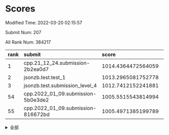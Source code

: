 # Scores

Modified Time: 2022-03-20 02:15:57

Submit Num: 207

All Rank Num: 384217

| rank |               submit               |       score        |       sigma        | pk_num |
| :--- | :--------------------------------- | :----------------- | :----------------- | :----- |
| 1    | cpp.21_12_24.submission-2b2ea0d7   | 1014.4364472564059 | 0.8166301818699099 | 7423   |
| 2    | jsonzb.test.test_1                 | 1013.2965081752778 | 0.7818097585111435 | 7424   |
| 3    | jsonzb.test.submission_level_4     | 1012.7412152241881 | 0.7986315514772425 | 7429   |
| 54   | cpp.2022_01_09.submission-5b0e3de2 | 1005.5515543814994 | 0.7403718310510018 | 7427   |
| 55   | cpp.2022_01_09.submission-816672bd | 1005.4971385199789 | 0.7262358152160786 | 7427   |


<details>
<summary>全部</summary>

| rank |                 submit                 |       score        |       sigma        | pk_num |
| :--- | :------------------------------------- | :----------------- | :----------------- | :----- |
| 1    | cpp.21_12_24.submission-2b2ea0d7       | 1014.4364472564059 | 0.8166301818699099 | 7423   |
| 2    | jsonzb.test.test_1                     | 1013.2965081752778 | 0.7818097585111435 | 7424   |
| 3    | jsonzb.test.submission_level_4         | 1012.7412152241881 | 0.7986315514772425 | 7429   |
| 4    | gobigger.level_3.submission_level_3_14 | 1011.3281012759423 | 0.7707130009816586 | 7424   |
| 5    | gobigger.level_3.submission_level_3_28 | 1011.0517106279916 | 0.7970172460892325 | 7426   |
| 6    | gobigger.level_3.submission_level_3_15 | 1010.8739777351216 | 0.7642573820534166 | 7430   |
| 7    | gobigger.level_3.submission_level_3_40 | 1010.8635912400828 | 0.7768164271440786 | 7427   |
| 8    | gobigger.level_3.submission_level_3_46 | 1010.7820798827923 | 0.7692360231116546 | 7422   |
| 9    | gobigger.level_3.submission_level_3_20 | 1010.718811759675  | 0.7536321973009583 | 7428   |
| 10   | gobigger.level_3.submission_level_3_18 | 1010.671233829266  | 0.7477545586676446 | 7424   |
| 11   | gobigger.level_3.submission_level_3_1  | 1010.6029672159511 | 0.7372896101357399 | 7422   |
| 12   | gobigger.level_3.submission_level_3_5  | 1010.5380373996443 | 0.760102531032117  | 7429   |
| 13   | gobigger.level_3.submission_level_3_3  | 1010.5367403804917 | 0.7589286842409694 | 7428   |
| 14   | gobigger.level_3.submission_level_3_33 | 1010.4936443101927 | 0.7481680388267516 | 7425   |
| 15   | gobigger.level_3.submission_level_3_37 | 1010.4347658192768 | 0.7681987531656701 | 7420   |
| 16   | gobigger.level_3.submission_level_3_6  | 1010.3629410080334 | 0.768146236216679  | 7425   |
| 17   | gobigger.level_3.submission_level_3_44 | 1010.3041415551512 | 0.7605099708152365 | 7424   |
| 18   | gobigger.level_3.submission_level_3_27 | 1010.2806686802318 | 0.7662595505534822 | 7428   |
| 19   | gobigger.level_3.submission_level_3_43 | 1010.2566599125365 | 0.7584728715021627 | 7424   |
| 20   | gobigger.level_3.submission_level_3_0  | 1010.2514096901909 | 0.7283520422335047 | 7427   |
| 21   | gobigger.level_3.submission_level_3_49 | 1010.2424220034266 | 0.7792123906514111 | 7425   |
| 22   | gobigger.level_3.submission_level_3_36 | 1010.2378225563506 | 0.7675560807030261 | 7421   |
| 23   | gobigger.level_3.submission_level_3_47 | 1010.2122545733064 | 0.7653019967218491 | 7429   |
| 24   | gobigger.level_3.submission_level_3_12 | 1010.2057497700362 | 0.7433365726426212 | 7423   |
| 25   | gobigger.level_3.submission_level_3_32 | 1010.1797312548784 | 0.7448488071270336 | 7428   |
| 26   | gobigger.level_3.submission_level_3_16 | 1010.1706456219106 | 0.7601258720556815 | 7432   |
| 27   | gobigger.level_3.submission_level_3_21 | 1010.1221554746767 | 0.7584276419377985 | 7424   |
| 28   | gobigger.level_3.submission_level_3_38 | 1009.987277396083  | 0.7341794980894801 | 7427   |
| 29   | gobigger.level_3.submission_level_3_2  | 1009.9292909066065 | 0.754419200308539  | 7428   |
| 30   | gobigger.level_3.submission_level_3_29 | 1009.81441471494   | 0.7376019608197862 | 7420   |
| 31   | gobigger.level_3.submission_level_3_34 | 1009.7791795287577 | 0.7630213285809424 | 7424   |
| 32   | gobigger.level_3.submission_level_3_22 | 1009.7519832291047 | 0.7293060442784617 | 7424   |
| 33   | gobigger.level_3.submission_level_3_45 | 1009.7243945428331 | 0.7616701581731758 | 7426   |
| 34   | gobigger.level_3.submission_level_3_10 | 1009.6501653167082 | 0.7595968506492689 | 7422   |
| 35   | gobigger.level_3.submission_level_3_25 | 1009.6128783692911 | 0.7656505747373369 | 7424   |
| 36   | gobigger.level_3.submission_level_3_19 | 1009.6108269490021 | 0.7322602800750402 | 7430   |
| 37   | gobigger.level_3.submission_level_3_31 | 1009.5189967950356 | 0.7426394498683586 | 7416   |
| 38   | gobigger.level_3.submission_level_3_24 | 1009.5148174936761 | 0.7550403727882534 | 7422   |
| 39   | gobigger.level_3.submission_level_3_23 | 1009.4836112035395 | 0.7447319779174625 | 7424   |
| 40   | gobigger.level_3.submission_level_3_30 | 1009.3714252191105 | 0.7584746145910679 | 7421   |
| 41   | gobigger.level_3.submission_level_3_26 | 1009.3535377343054 | 0.7539238992151451 | 7417   |
| 42   | gobigger.level_3.submission_level_3_13 | 1009.3408530013972 | 0.7555029946122942 | 7428   |
| 43   | gobigger.level_3.submission_level_3_9  | 1009.169065150522  | 0.766482235964402  | 7420   |
| 44   | gobigger.level_3.submission_level_3_7  | 1009.1643381378734 | 0.7490651808004922 | 7423   |
| 45   | gobigger.level_3.submission_level_3_4  | 1009.1432878870661 | 0.7452827455517745 | 7428   |
| 46   | gobigger.level_3.submission_level_3_35 | 1009.104929517969  | 0.7330788191044242 | 7429   |
| 47   | gobigger.level_3.submission_level_3_41 | 1008.9378503162409 | 0.7444464358460069 | 7425   |
| 48   | gobigger.level_3.submission_level_3_11 | 1008.8735249783813 | 0.758434713616876  | 7428   |
| 49   | gobigger.level_3.submission_level_3_8  | 1008.7970054296715 | 0.7529112974993571 | 7426   |
| 50   | gobigger.level_3.submission_level_3_39 | 1008.6045585780406 | 0.7352878997165192 | 7427   |
| 51   | gobigger.level_3.submission_level_3_42 | 1008.5011000824682 | 0.7514186771269752 | 7424   |
| 52   | gobigger.level_3.submission_level_3_48 | 1008.3824550555834 | 0.7553004001280591 | 7418   |
| 53   | gobigger.level_3.submission_level_3_17 | 1008.2748858630805 | 0.7791944201190663 | 7428   |
| 54   | cpp.2022_01_09.submission-5b0e3de2     | 1005.5515543814994 | 0.7403718310510018 | 7427   |
| 55   | cpp.2022_01_09.submission-816672bd     | 1005.4971385199789 | 0.7262358152160786 | 7427   |
| 56   | gobigger.level_1.submission_level_1_23 | 1005.3077724932731 | 0.7282167401890478 | 7427   |
| 57   | gobigger.level_1.submission_level_1_25 | 1005.2577668561883 | 0.7265116089315267 | 7422   |
| 58   | gobigger.level_1.submission_level_1_38 | 1005.1893522027394 | 0.7122068546754834 | 7429   |
| 59   | gobigger.level_1.submission_level_1_14 | 1005.0864397482788 | 0.7330778877601762 | 7426   |
| 60   | gobigger.level_1.submission_level_1_46 | 1004.7840168102102 | 0.7347142943052027 | 7421   |
| 61   | gobigger.level_1.submission_level_1_13 | 1004.62773511164   | 0.7166918705797876 | 7423   |
| 62   | gobigger.level_1.submission_level_1_36 | 1004.6103760691884 | 0.712904172610767  | 7425   |
| 63   | gobigger.level_1.submission_level_1_32 | 1004.4594626286822 | 0.7147958089312524 | 7422   |
| 64   | gobigger.level_1.submission_level_1_48 | 1004.3523742348062 | 0.7148875634187243 | 7426   |
| 65   | gobigger.level_1.submission_level_1_29 | 1004.2076579912042 | 0.7266076262577458 | 7423   |
| 66   | gobigger.level_1.submission_level_1_3  | 1004.1892726567902 | 0.7310775758361784 | 7426   |
| 67   | gobigger.level_1.submission_level_1_5  | 1004.1277603773411 | 0.7173249967018102 | 7423   |
| 68   | gobigger.level_1.submission_level_1_35 | 1004.1195166969744 | 0.7117317387583594 | 7416   |
| 69   | gobigger.level_1.submission_level_1_30 | 1004.0458849439399 | 0.7295030997646009 | 7427   |
| 70   | gobigger.level_1.submission_level_1_10 | 1004.0038545658972 | 0.7217779749243036 | 7426   |
| 71   | gobigger.level_1.submission_level_1_39 | 1003.9315635285907 | 0.7277163781222487 | 7427   |
| 72   | gobigger.level_1.submission_level_1_0  | 1003.8311573233522 | 0.7154750137109218 | 7422   |
| 73   | gobigger.level_1.submission_level_1_16 | 1003.8106568237879 | 0.7129580235235871 | 7430   |
| 74   | gobigger.level_1.submission_level_1_41 | 1003.7931180746582 | 0.7325519866550542 | 7421   |
| 75   | gobigger.level_1.submission_level_1_7  | 1003.7384153888744 | 0.7221227972419589 | 7433   |
| 76   | gobigger.level_1.submission_level_1_43 | 1003.7265996955041 | 0.7063442135043366 | 7426   |
| 77   | gobigger.level_1.submission_level_1_15 | 1003.6073145960336 | 0.7151261555631367 | 7428   |
| 78   | gobigger.level_1.submission_level_1_1  | 1003.4967673640014 | 0.7117243616052857 | 7416   |
| 79   | gobigger.level_1.submission_level_1_19 | 1003.4916463049383 | 0.7120822396081459 | 7424   |
| 80   | gobigger.level_1.submission_level_1_27 | 1003.4718132781768 | 0.7203098705180168 | 7425   |
| 81   | gobigger.level_1.submission_level_1_45 | 1003.4456504245098 | 0.7137449192974498 | 7428   |
| 82   | gobigger.level_1.submission_level_1_42 | 1003.4201794896934 | 0.7247385361741476 | 7422   |
| 83   | gobigger.level_1.submission_level_1_21 | 1003.3486424652418 | 0.7075087470019914 | 7421   |
| 84   | gobigger.level_1.submission_level_1_40 | 1003.323849711032  | 0.7115810059275693 | 7423   |
| 85   | gobigger.level_1.submission_level_1_49 | 1003.2024896008193 | 0.7116793418097797 | 7427   |
| 86   | gobigger.level_1.submission_level_1_8  | 1003.1706078975233 | 0.7199307816859821 | 7429   |
| 87   | gobigger.level_1.submission_level_1_22 | 1003.1422114206479 | 0.7088238972633256 | 7422   |
| 88   | gobigger.level_1.submission_level_1_37 | 1003.0576265837923 | 0.7153839550836738 | 7420   |
| 89   | gobigger.level_1.submission_level_1_11 | 1003.0118585101562 | 0.7105003896788715 | 7422   |
| 90   | gobigger.level_1.submission_level_1_18 | 1002.9857137886889 | 0.7241172721918232 | 7422   |
| 91   | gobigger.level_1.submission_level_1_6  | 1002.951230498572  | 0.7160870724688527 | 7424   |
| 92   | gobigger.level_1.submission_level_1_33 | 1002.8259071157871 | 0.7124634526703105 | 7421   |
| 93   | gobigger.level_1.submission_level_1_20 | 1002.7934772912535 | 0.7080397200339288 | 7427   |
| 94   | gobigger.level_1.submission_level_1_28 | 1002.7619573666312 | 0.7129112846858024 | 7429   |
| 95   | gobigger.level_1.submission_level_1_34 | 1002.6682267604398 | 0.7071966806328622 | 7421   |
| 96   | gobigger.level_1.submission_level_1_44 | 1002.6409683679832 | 0.7114919177667324 | 7431   |
| 97   | gobigger.level_1.submission_level_1_4  | 1002.5403091426126 | 0.7250560201409167 | 7424   |
| 98   | gobigger.level_1.submission_level_1_24 | 1002.4740592526167 | 0.7159363141406302 | 7422   |
| 99   | gobigger.level_1.submission_level_1_2  | 1002.3106448301011 | 0.707057189922369  | 7425   |
| 100  | gobigger.level_1.submission_level_1_47 | 1002.2046685272492 | 0.7082855851123482 | 7424   |
| 101  | gobigger.level_1.submission_level_1_17 | 1002.0161542564676 | 0.716599096396991  | 7425   |
| 102  | gobigger.level_1.submission_level_1_12 | 1001.9912732965445 | 0.7095788077040239 | 7424   |
| 103  | gobigger.level_1.submission_level_1_31 | 1001.6791810324896 | 0.7128521852740958 | 7426   |
| 104  | gobigger.level_1.submission_level_1_9  | 1001.3756783094224 | 0.716928152178566  | 7423   |
| 105  | gobigger.level_1.submission_level_1_26 | 1000.9245810303348 | 0.7046347387302131 | 7425   |
| 106  | gobigger.random.submission_random_46   | 997.6136948824466  | 0.7124308898907583 | 7422   |
| 107  | gobigger.random.submission_random_8    | 996.9535606815068  | 0.7114854155675568 | 7417   |
| 108  | gobigger.random.submission_random_22   | 996.9244979690053  | 0.6913551775263111 | 7424   |
| 109  | gobigger.random.submission_random_9    | 996.9217028637315  | 0.7050932246093422 | 7425   |
| 110  | gobigger.random.submission_random_6    | 996.8947365651944  | 0.7144534487198524 | 7424   |
| 111  | gobigger.random.submission_random_36   | 996.8484182777873  | 0.718113483851682  | 7426   |
| 112  | gobigger.random.submission_random_32   | 996.8297817689858  | 0.7071357691892298 | 7426   |
| 113  | gobigger.random.submission_random_17   | 996.6720793473763  | 0.7059553717390759 | 7423   |
| 114  | gobigger.random.submission_random_28   | 996.6671816407396  | 0.7042535573407955 | 7422   |
| 115  | gobigger.random.submission_random_23   | 996.5941118509506  | 0.7113044627222886 | 7421   |
| 116  | gobigger.random.submission_random_12   | 996.5789386857512  | 0.7042087184360047 | 7426   |
| 117  | gobigger.random.submission_random_13   | 996.5359851665199  | 0.7149408914229761 | 7423   |
| 118  | gobigger.random.submission_random_37   | 996.5298415693667  | 0.7091427863731009 | 7425   |
| 119  | gobigger.random.submission_random_21   | 996.5026604195367  | 0.7097404974792655 | 7430   |
| 120  | gobigger.random.submission_random_45   | 996.4445299124943  | 0.707981075996452  | 7426   |
| 121  | gobigger.random.submission_random_20   | 996.4418834063257  | 0.7071236770454568 | 7426   |
| 122  | gobigger.random.submission_random_11   | 996.4034958159434  | 0.7055523311306849 | 7424   |
| 123  | gobigger.random.submission_random_35   | 996.4003120456043  | 0.7218409463130522 | 7426   |
| 124  | gobigger.random.submission_random_38   | 996.2760814924516  | 0.7252241319098855 | 7423   |
| 125  | gobigger.random.submission_random_3    | 996.2551061598209  | 0.7127149794035565 | 7424   |
| 126  | gobigger.random.submission_random_7    | 996.1744000241875  | 0.7024350078386984 | 7426   |
| 127  | gobigger.random.submission_random_47   | 996.1569139170107  | 0.7174028318149313 | 7427   |
| 128  | gobigger.random.submission_random_16   | 996.1018074487473  | 0.7209806963485457 | 7422   |
| 129  | gobigger.random.submission_random_18   | 996.0403725545261  | 0.7157072945347889 | 7428   |
| 130  | gobigger.random.submission_random_48   | 995.9983324446287  | 0.706148100356464  | 7427   |
| 131  | gobigger.random.submission_random_19   | 995.8959436927452  | 0.7200229274728576 | 7424   |
| 132  | gobigger.random.submission_random_5    | 995.86747953994    | 0.7177300459614369 | 7425   |
| 133  | gobigger.random.submission_random_30   | 995.8645599544438  | 0.7152427536983901 | 7425   |
| 134  | gobigger.random.submission_random_1    | 995.8209385842099  | 0.7066596819080924 | 7422   |
| 135  | gobigger.random.submission_random_39   | 995.7881694350999  | 0.7263401549867219 | 7426   |
| 136  | gobigger.random.submission_random_41   | 995.7836998089131  | 0.7099550652828507 | 7425   |
| 137  | gobigger.random.submission_random_49   | 995.7259681514411  | 0.7108653097739218 | 7423   |
| 138  | gobigger.random.submission_random_29   | 995.7070350952843  | 0.7223202772460344 | 7419   |
| 139  | gobigger.random.submission_random_0    | 995.6798987388879  | 0.7082245121577228 | 7426   |
| 140  | gobigger.random.submission_random_42   | 995.6649244087022  | 0.719673911676738  | 7423   |
| 141  | gobigger.random.submission_random_15   | 995.6379538882622  | 0.7189518003240928 | 7422   |
| 142  | gobigger.random.submission_random_34   | 995.5999741332661  | 0.7047002981121065 | 7424   |
| 143  | gobigger.random.submission_random_2    | 995.5355832296044  | 0.7184973201663613 | 7424   |
| 144  | gobigger.random.submission_random_27   | 995.4846583949819  | 0.7245816913625689 | 7423   |
| 145  | gobigger.random.submission_random_26   | 995.3854367242205  | 0.7095975093330197 | 7426   |
| 146  | gobigger.random.submission_random_40   | 995.3708666432707  | 0.714531607402787  | 7424   |
| 147  | gobigger.random.submission_random_31   | 995.3438217910086  | 0.7084517987983934 | 7428   |
| 148  | gobigger.random.submission_random_24   | 995.2483963860923  | 0.7230363250698131 | 7423   |
| 149  | gobigger.random.submission_random_43   | 995.1756786237095  | 0.7096854486274523 | 7419   |
| 150  | gobigger.random.submission_random_4    | 995.163016362922   | 0.7121676367546382 | 7426   |
| 151  | gobigger.random.submission_random_25   | 995.1484152670029  | 0.7128732940575675 | 7427   |
| 152  | gobigger.random.submission_random_44   | 994.9604043598005  | 0.7312752028433719 | 7422   |
| 153  | gobigger.random.submission_random_33   | 994.790731946345   | 0.7324150332436958 | 7432   |
| 154  | gobigger.random.submission_random_10   | 994.6200506077864  | 0.7163284176490755 | 7423   |
| 155  | gobigger.random.submission_random_14   | 994.3397678911884  | 0.7151870427352962 | 7427   |
| 156  | gobigger.level_2.submission_level_2_30 | 994.0172392773429  | 0.7240899881159256 | 7423   |
| 157  | gobigger.level_2.submission_level_2_37 | 993.5156437566853  | 0.755902563434299  | 7421   |
| 158  | gobigger.level_2.submission_level_2_48 | 993.3395933293405  | 0.7388297235739266 | 7421   |
| 159  | gobigger.level_2.submission_level_2_5  | 993.3069375746207  | 0.7427606083745152 | 7421   |
| 160  | gobigger.level_2.submission_level_2_39 | 993.1821821583447  | 0.7605919497795834 | 7419   |
| 161  | gobigger.level_2.submission_level_2_18 | 993.0610613629904  | 0.746875418662949  | 7428   |
| 162  | gobigger.level_2.submission_level_2_23 | 992.8187107166407  | 0.7218793048096583 | 7423   |
| 163  | gobigger.level_2.submission_level_2_20 | 992.7739788900882  | 0.7487930098968009 | 7429   |
| 164  | gobigger.level_2.submission_level_2_45 | 992.7167624290098  | 0.7280781674527983 | 7426   |
| 165  | gobigger.level_2.submission_level_2_13 | 992.7115434473333  | 0.7262433069120292 | 7418   |
| 166  | gobigger.level_2.submission_level_2_8  | 992.7028900056372  | 0.7372727187371708 | 7422   |
| 167  | gobigger.level_2.submission_level_2_22 | 992.6637225624447  | 0.7616132270578339 | 7425   |
| 168  | gobigger.level_2.submission_level_2_4  | 992.5987657345518  | 0.7440840313199032 | 7427   |
| 169  | gobigger.level_2.submission_level_2_10 | 992.5396262375792  | 0.750965589782295  | 7430   |
| 170  | gobigger.level_2.submission_level_2_2  | 992.3988535320169  | 0.7507599062330972 | 7425   |
| 171  | gobigger.level_2.submission_level_2_46 | 992.3894903573203  | 0.747794454449286  | 7425   |
| 172  | gobigger.level_2.submission_level_2_49 | 992.2896343735081  | 0.7505904293453985 | 7426   |
| 173  | gobigger.level_2.submission_level_2_40 | 992.2532633783454  | 0.7396249349849626 | 7430   |
| 174  | gobigger.level_2.submission_level_2_21 | 992.2286174970143  | 0.7411579186647496 | 7421   |
| 175  | gobigger.level_2.submission_level_2_11 | 992.2277878372112  | 0.7331047172421437 | 7422   |
| 176  | gobigger.level_2.submission_level_2_19 | 992.16488535353    | 0.7423355034851017 | 7422   |
| 177  | gobigger.level_2.submission_level_2_38 | 992.0268366180682  | 0.7511464511145292 | 7426   |
| 178  | gobigger.level_2.submission_level_2_14 | 992.0044664449539  | 0.7409973705434434 | 7427   |
| 179  | gobigger.level_2.submission_level_2_28 | 991.9937023916466  | 0.7526153937266535 | 7424   |
| 180  | gobigger.level_2.submission_level_2_29 | 991.9584026236236  | 0.7546575368566518 | 7419   |
| 181  | gobigger.level_2.submission_level_2_34 | 991.9166381472039  | 0.7503832861873092 | 7425   |
| 182  | gobigger.level_2.submission_level_2_31 | 991.9132300124427  | 0.7320961610186116 | 7426   |
| 183  | gobigger.level_2.submission_level_2_42 | 991.9053822040754  | 0.7467567270355636 | 7426   |
| 184  | gobigger.level_2.submission_level_2_9  | 991.8543584862131  | 0.7403169633266782 | 7423   |
| 185  | gobigger.level_2.submission_level_2_1  | 991.7898906571464  | 0.7315763066601254 | 7428   |
| 186  | gobigger.level_2.submission_level_2_16 | 991.7704915758594  | 0.7724234663032308 | 7424   |
| 187  | gobigger.level_2.submission_level_2_33 | 991.693635830627   | 0.7521994661956101 | 7426   |
| 188  | gobigger.level_2.submission_level_2_32 | 991.5914936361062  | 0.7677995814923427 | 7423   |
| 189  | gobigger.level_2.submission_level_2_41 | 991.5402023825319  | 0.7415926391654811 | 7421   |
| 190  | gobigger.level_2.submission_level_2_43 | 991.529918445314   | 0.7327910129064407 | 7425   |
| 191  | gobigger.level_2.submission_level_2_15 | 991.5197163352079  | 0.7698553941478147 | 7422   |
| 192  | gobigger.level_2.submission_level_2_6  | 991.4877089085055  | 0.7448469026420426 | 7423   |
| 193  | gobigger.level_2.submission_level_2_17 | 991.4489365129499  | 0.7537499681083847 | 7426   |
| 194  | gobigger.level_2.submission_level_2_35 | 991.3517909900775  | 0.756651137361947  | 7425   |
| 195  | gobigger.level_2.submission_level_2_26 | 991.3264369538263  | 0.7577172502596806 | 7422   |
| 196  | gobigger.level_2.submission_level_2_44 | 991.2718125449694  | 0.7628468261391881 | 7426   |
| 197  | gobigger.level_2.submission_level_2_0  | 991.2298213065872  | 0.750014100311627  | 7419   |
| 198  | gobigger.level_2.submission_level_2_25 | 991.2210889861531  | 0.7769794760991973 | 7425   |
| 199  | gobigger.level_2.submission_level_2_7  | 991.1503048199296  | 0.7658054717758838 | 7423   |
| 200  | gobigger.level_2.submission_level_2_36 | 991.1212923676651  | 0.7553954696099793 | 7428   |
| 201  | gobigger.level_2.submission_level_2_3  | 991.0817681954445  | 0.768234159995005  | 7427   |
| 202  | gobigger.level_2.submission_level_2_24 | 990.9934629133965  | 0.7791969011018103 | 7424   |
| 203  | gobigger.level_2.submission_level_2_12 | 990.8881739833906  | 0.7514953257260031 | 7422   |
| 204  | gobigger.level_2.submission_level_2_47 | 990.7714030766497  | 0.7534653555024473 | 7425   |
| 205  | gobigger.level_2.submission_level_2_27 | 990.697464014921   | 0.7728145999213176 | 7426   |
| 206  | gobigger.none.submission_none_0        | 976.846059745122   | 1.3972067068035234 | 7426   |
| 207  | gobigger.none.submission_none_1        | 974.8085447684648  | 1.6251037074601176 | 7419   |

</details>